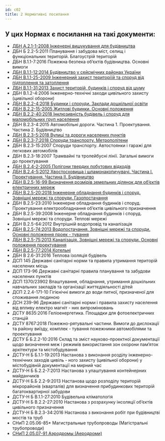 ```yaml
---
id: c02
title: 2 Нормативні посилання
---
```


## У цих Нормах є посилання на такі документи:

- [ДБН А.2.1-1-2008 Інженерні вишукування для будівництва](https://www.minregion.gov.ua/wp-content/uploads/2017/12/3.1.-DBN-A.2.1-1-2008.-Vishukuvannya-proektuvannya-i-teri.pdf)
- ДБН Б 2.2-5:2011 Планування і забудова міст, селищ і функціональних територій. Благоустрій територій
- ДБН В.1.1-7:2016 Пожежна безпека об’єктів будівництва. Основні вимоги
- [ДБН В.1.1-12:2014 Будівництво у сейсмічних районах України](https://www.minregion.gov.ua/wp-content/uploads/2017/12/33.1.-DBN-V.1.1-122014.-Budivnitstvo-v-seysmichnih-rayona.pdf)
- [ДБН В.1.1-25-2009 Інженерний захист територіїй та споруд від підтоплення та затоплення](https://www.minregion.gov.ua/wp-content/uploads/2017/12/35.1.-DBN-V.1.1-25-2009.-Zahist-vid-nebezpechnih-geologich.pdf)
- [ДБН В.1.1-31:2013 Захист територій, будинків і споруд від шуму](https://www.minregion.gov.ua/wp-content/uploads/2017/12/36.1.-DBN-V.1.1-312013.-Zahist-teritoriy-budinkiv-i-sp.pdf)
- ДБН В.1.2-4:2006 Інженерно-технічні заходи цивільного захисту (цивільної оборони)
- [ДБН В.2.2-4:2018 Будинки і споруди. Заклади дошкільної освіти](https://www.minregion.gov.ua/wp-content/uploads/2018/06/V224IB.pdf-....pdf)
- [ДБН В.2.2-15-2005 Житлові будинки. Основні положення](https://www.minregion.gov.ua/wp-content/uploads/2019/08/IB_8-19.pdf)
- [ДБН В.2.2-40:2018 Інклюзивність будівель і споруд для маломобільних груп населення](https://www.minregion.gov.ua/wp-content/uploads/2019/01/V2240-2018.pdf)
- ДБН В.2.3-4:2015 Автомобільні дороги. Частина 1. Проектування. Частина 2. Будівництво
- [ДБН В.2.3-5:2018 Вулиці та дороги населених пунктів](https://www.minregion.gov.ua/wp-content/uploads/2018/06/V235_InBul.pdf)
- [ДБН В.2.3-7:2018 Споруди транспорту. Метрополітени](https://www.minregion.gov.ua/wp-content/uploads/2019/05/V237_IB.pdf)
- ДБН В.2.3-15:2007 Споруди транспорту. Автостоянки і гаражі для легкових автомобілів
- ДБН В.2.3-18:2007 Трамвайні та тролейбусні лінії. Загальні вимоги до проектування
- [ДБН В.2.4-2-2005 Полігони твердих побутових відходів](https://www.minregion.gov.ua/wp-content/uploads/2017/03/DBN-V.2.4-2-2005.pdf)
- [ДБН В.2.4-5:2012 Хвостосховища і шламонакопичувачі. Частина І. Проектування. Частина ІІ. Будівництво](https://www.minregion.gov.ua/wp-content/uploads/2017/12/88.1.-DBN-V.2.4-52012.-Hvostoshovishha-i-shlamonakopichuvach.pdf)
- [ДБН В.2.5-16-99 Визначення розмірів земельних ділянок для об’єктів електричних мереж](https://www.minregion.gov.ua/wp-content/uploads/2017/12/89.1.-DBN-V.2.5-16-99.-Inzhenerne-obladnannya-sporud-zovn.pdf)
- [ДБН В.2.5-20:2018 Інженерне обладнання будинків і споруд. Зовнішні мережі та споруди. Газопостачання](https://www.minregion.gov.ua/wp-content/uploads/2019/04/V2520-20181.pdf)
- ДБН В.2.5-23:2010 Інженерне обладнання будинків і споруд. Проектування електрообладнання об’єктів цивільного призначення
- ДБН В.2.5-39:2008 Інженерне обладнання будинків і споруд. Зовнішні мережі та споруди.  Теплові мережі
- ДБН В.2.5-64:2012 Внутрішній водопровід та каналізація
- [ДБН В.2.5-74:2013 Водопостачання. Зовнішні мережі та споруди. Основні положення проек - тування](https://www.minregion.gov.ua/wp-content/uploads/2017/12/101.1.-DBN-V.2.5-742013.-Vodopostachannya.-Zovnishni-merezhi.pdf)
- [ДБН В.2.5-75:2013 Каналізація. Зовнішні мережі та споруди. Основні положення проектування](https://www.minregion.gov.ua/wp-content/uploads/2017/12/102.1.-DBN-V.2.5-752013.-Kanalizatsiya.-Zovnishni-merezhi-ta.pdf)
- [ДБН В.2.5-77:2014 Котельні](https://www.minregion.gov.ua/wp-content/uploads/2017/12/104.1.-DBN-V.2.5-772014.-Kotelni.pdf)
- ДБН В 2.6-31:2016 Теплова ізоляція будівель
- ДСП 145 Державні санітарні норми та правила утримання територій населених місць
- ДСП 173-96 Державні санітарні правила планування та забудови населених пунктів
- ДСП 1370/23902 Влаштування, обладнання, утримання дошкільних навчальних закладів та організації життєдіяльності дітей
- ДСП 2.2.4-171-10 Гігієнічні вимоги до води питної, призначеної для споживання людиною
- ДСН 239-96 Державні санітарні норми і правила захисту населення від впливу електро магніт - них випромінювань
- ДСТУ 8635:2016 Геліоенергетика. Площадки для фотоелектричних станцій
- ДСТУ 8767:2018 Пожежно-рятувальні частини. Вимоги до дислокації та району виїзду, комплек - тування пожежними автомобілями та проектування
- ДСТУ Б Б.2.2-10:2016 Склад та зміст науково-проектної документації щодо визначення меж і режимів використання зон охорони пам’яток архітектури та містобудування
- ДСТУ-Н Б Б.1.1-19:2013 Настанова з виконання розділу інженерно-технічних заходів цивіль - ного захисту (цивільної оборони) у містобудівній документації на мирний час
- ДСТУ-Н Б Б.2.2-7:2013 Настанова з улаштування контейнерних майданчиків
- ДСТУ-Н Б.Б 2.2-9:2013 Настанова щодо розподілу територій мікрорайонів (кварталів) для визначення прибудинкових територій багатоквартирної забудови
- ДСТУ-Н Б В.1.1-27:2010 Будівельна кліматологія
- ДСТУ-Н Б В.2.2-27:2010 Настанова з розрахунку інсоляції об’єктів цивільного призначення
- ДСТУ-Н Б В.2.3-34:2016 Настанова з виконання робіт при будівництві мостів та труб
- СНиП 2.05.06-85* Магистральные трубопроводы (Магістральні трубопроводи)
- [СНиП 2.05.07-91 Аэродромы (Аеродроми)](https://www.minregion.gov.ua/wp-content/uploads/2017/12/88.1.-DBN-V.2.4-52012.-Hvostoshovishha-i-shlamonakopichuvach.pdf)
